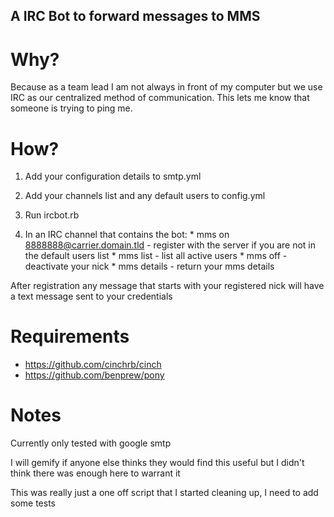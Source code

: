 ## A IRC Bot to forward messages to MMS

# Why?
  Because as a team lead I am not always in front of my computer but we use IRC as our centralized method of communication. 
  This lets me know that someone is trying to ping me. 
  
# How?
  1. Add your configuration details to smtp.yml
  2. Add your channels list and any default users to config.yml
  3. Run ircbot.rb
  
  4. In an IRC channel that contains the bot:
    * mms on 8888888@carrier.domain.tld    - register with the server if you are not in the default users list
    * mms list                             - list all active users
    * mms off                              - deactivate your nick 
    * mms details                          - return your mms details
  
  After registration any message that starts with your registered nick will have a text message sent to your credentials

# Requirements
  - https://github.com/cinchrb/cinch
  - https://github.com/benprew/pony
  
# Notes
  Currently only tested with google smtp

  I will gemify if anyone else thinks they would find this useful but I didn't think there was enough here to warrant it
  
  This was really just a one off script that I started cleaning up, I need to add some tests 
  
